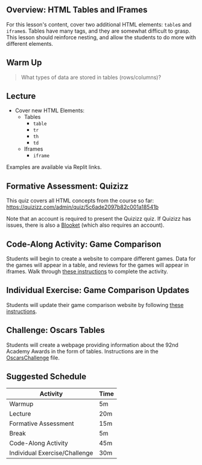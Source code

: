 ## Overview: HTML Tables and IFrames
For this lesson's content, cover two additional HTML elements: `table`s and `iframe`s. Tables have many tags, and they are somewhat difficult to grasp. This lesson should reinforce nesting, and allow the students to do more with different elements.

## Warm Up
> What types of data are stored in tables (rows/columns)?

## Lecture
- Cover new HTML Elements:
    - Tables
        - `table`
        - `tr`
        - `th`
        - `td`
    - Iframes
        - `iframe`

Examples are available via Replit links.

## Formative Assessment: Quizizz
This quiz covers all HTML concepts from the course so far: https://quizizz.com/admin/quiz/5c6ade2097b82c001a18541b

Note that an account is required to present the Quizizz quiz. If Quizizz has issues, there is also a [Blooket](https://dashboard.blooket.com/set/6307a3eb31faf8eae33d4fbf) (which also requires an account).

## Code-Along Activity: Game Comparison
Students will begin to create a website to compare different games. Data for the games will appear in a table, and reviews for the games will appear in iframes. Walk through [these instructions](GameComparisonCodeAlong.md) to complete the activity.

## Individual Exercise: Game Comparison Updates
Students will update their game comparison website by following [these instructions](GameComparisonIndividual.md).

## Challenge: Oscars Tables
Students will create a webpage providing information about the 92nd Academy Awards in the form of tables. Instructions are in the [OscarsChallenge](OscarsChallenge.md) file.

## Suggested Schedule
| Activity | Time |
|-|-|
| Warmup | 5m |
| Lecture  | 20m |
| Formative Assessment | 15m |
| Break | 5m |
| Code-Along Activity | 45m |
| Individual Exercise/Challenge | 30m |
